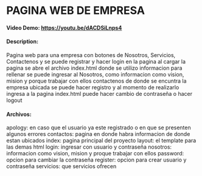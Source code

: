 # PAGINA WEB DE EMPRESA
#### Video Demo:  https://youtu.be/dACDSiLnps4
#### Description: 
Pagina web para una empresa con botones de Nosotros, Servicios, Contactenos y se puede registrar y hacer login en la pagina
al cargar la pagina se abre el archivo index.html donde se utilizo informacion para rellenar
se puede ingresar al Nosotros, como informacion como vision, mision y porque trabajar con ellos
contactenos de donde se encuntra la empresa ubicada
se puede hacer registro y al momento de realizarlo ingresa a la pagina index.html
puede hacer cambio de contraseña o hacer logout

#### Archivos:
apology: en caso que el usuario ya este registrado o en que se presenten algunos errores
contactos: pagina en donde habra informacion de donde estan ubicados
index: pagina principal del proyecto
layout: el template para las demas html
login: ingresar con usuario y contraseña
nosotros: informacion como vision, mision y proque trabajar con ellos
password: opcion para cambiar la contraseña
register: opcion para crear usuario y contraseña
servicios: que servicios ofrecen
